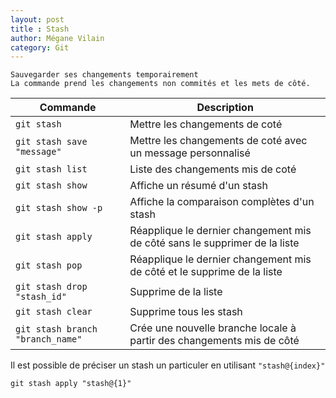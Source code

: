 ```yaml
---
layout: post
title : Stash
author: Mégane Vilain
category: Git
---
```


```
Sauvegarder ses changements temporairement 
La commande prend les changements non commités et les mets de côté. 
```

|Commande | Description|
|---|---|
|`git stash` |Mettre les changements de coté|
|`git stash save "message"`|Mettre les changements de coté avec un message personnalisé|
|`git stash list`|Liste des changements mis de coté|
|`git stash show` | Affiche un résumé d'un stash
|`git stash show -p` | Affiche la comparaison complètes d'un stash
|`git stash apply`|Réapplique le dernier changement mis de côté sans le supprimer de la liste|
|`git stash pop`|Réapplique le dernier changement mis de côté et le supprime de la liste|
|`git stash drop "stash_id"`|Supprime de la liste
|`git stash clear` | Supprime tous les stash
|`git stash branch "branch_name"`|Crée une nouvelle branche locale à partir des changements mis de côté|

Il est possible de préciser un stash un particuler en utilisant `"stash@{index}" `

`git stash apply "stash@{1}"`

